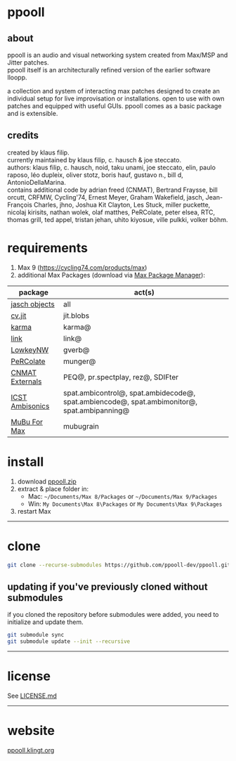 # ppooll

## about
ppooll is an audio and visual networking system created from Max/MSP and Jitter patches.  
ppooll itself is an architecturally refined version of the earlier software lloopp.

a collection and system of interacting max patches designed to create an individual setup for live improvisation or installations. open to use with own patches and equipped with useful GUIs. ppooll comes as a basic package and is extensible.

## credits
created by klaus filip.  
currently maintained by klaus filip, c. hausch & joe steccato.  
authors: klaus filip, c. hausch, noid, taku unami, joe steccato, elin, paulo raposo, léo dupleix, oliver stotz, boris hauf, gustavo n., bill d, AntonioDellaMarina.  
contains additional code by adrian freed (CNMAT), Bertrand Fraysse, bill orcutt, CRFMW, Cycling'74, Ernest Meyer, Graham Wakefield, jasch, Jean-François Charles, jhno, Joshua Kit Clayton, Les Stuck, miller puckette, nicolaj kirisits, nathan wolek, olaf matthes, PeRColate, peter elsea, RTC, thomas grill, ted appel, tristan jehan, uhito kiyosue, ville pulkki, volker böhm.

# requirements
1. Max 9 (https://cycling74.com/products/max)
2. additional Max Packages (download via [Max Package Manager](https://docs.cycling74.com/max8/vignettes/package_manager)):

| package            | act(s)                                                                                       |
|--------------------|----------------------------------------------------------------------------------------------|
| [jasch objects](c74max://packagemanager/jasch%20objects)      | all                                               |
| [cv.jit](c74max://packagemanager/cv.jit)                      | jit.blobs                                         |
| [karma](c74max://packagemanager/karma)                        | karma@                                            |
| [link](c74max://packagemanager/link)                          | link@                                             |
| [LowkeyNW](c74max://packagemanager/LowkeyNW)                  | gverb@                                            |
| [PeRColate](c74max://packagemanager/PeRColate)                | munger@                                           |
| [CNMAT Externals](c74max://packagemanager/CNMAT%20Externals)  | PEQ@, pr.spectplay, rez@, SDIFter                 |
| [ICST Ambisonics](c74max://packagemanager/ICST%20Ambisonics)  | spat.ambicontrol@, spat.ambidecode@, spat.ambiencode@, spat.ambimonitor@, spat.ambipanning@ |
| [MuBu For Max](c74max://packagemanager/MuBu%20For%20Max)      | mubugrain                                         |

# install
1. download [ppooll.zip](https://github.com/ppooll-dev/ppooll/releases/latest)
2. extract & place folder in:
    - Mac: `~/Documents/Max 8/Packages` or `~/Documents/Max 9/Packages`
    - Win: `My Documents\Max 8\Packages` or `My Documents\Max 9\Packages`
3. restart Max

---

# clone

```bash
git clone --recurse-submodules https://github.com/ppooll-dev/ppooll.git
```

## updating if you've previously cloned without submodules

if you cloned the repository before submodules were added, you need to initialize and update them.

```bash
git submodule sync
git submodule update --init --recursive
```

---

# license

See [LICENSE.md](LICENSE.md)

---

# website

[ppooll.klingt.org](http://ppooll.klingt.org)

